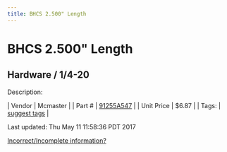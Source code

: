 ```yaml
---
title: BHCS 2.500" Length
---
```


# BHCS 2.500" Length
## Hardware / 1/4-20
Description: 	 

| Vendor | Mcmaster | 
| Part # | [91255A547](https://www.mcmaster.com/#91255A547) | 
| Unit Price | $6.87 | 
| Tags: | [suggest tags](https://docs.google.com/forms/d/e/1FAIpQLSeWyY8v3RgOty-MyWmh9U0iivNYN_molChYyS-0U-o-kOAv_g/viewform) | 

Last updated: Thu May 11 11:58:36 PDT 2017

 [Incorrect/Incomplete information?](https://docs.google.com/forms/d/e/1FAIpQLSeWyY8v3RgOty-MyWmh9U0iivNYN_molChYyS-0U-o-kOAv_g/viewform)